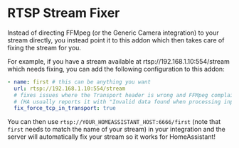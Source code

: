# RTSP Stream Fixer

Instead of directing FFMpeg (or the Generic Camera integration) to your stream directly, you instead point it to this addon which then takes care of fixing the stream for you.

For example, if you have a stream available at rtsp://192.168.1.10:554/stream which needs fixing, you can add the following configuration to this addon:

```yaml
- name: first # this can be anything you want
  url: rtsp://192.168.1.10:554/stream
  # fixes issues where the Transport header is wrong and FFMpeg complains with "Nonmatching transport in server reply"
  # (HA usually reports it with "Invalid data found when processing input")
  fix_force_tcp_in_transport: true
```

You can then use `rtsp://YOUR_HOMEASSISTANT_HOST:6666/first` (note that `first` needs to match the name of your stream) in your integration and the server will automatically fix your stream so it works for HomeAssistant!
